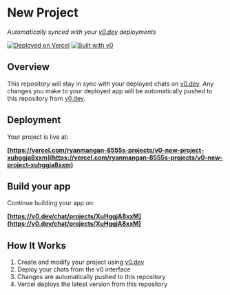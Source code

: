 # New Project

*Automatically synced with your [v0.dev](https://v0.dev) deployments*

[![Deployed on Vercel](https://img.shields.io/badge/Deployed%20on-Vercel-black?style=for-the-badge&logo=vercel)](https://vercel.com/ryanmangan-8555s-projects/v0-new-project-xuhggja8xxm)
[![Built with v0](https://img.shields.io/badge/Built%20with-v0.dev-black?style=for-the-badge)](https://v0.dev/chat/projects/XuHggjA8xxM)

## Overview

This repository will stay in sync with your deployed chats on [v0.dev](https://v0.dev).
Any changes you make to your deployed app will be automatically pushed to this repository from [v0.dev](https://v0.dev).

## Deployment

Your project is live at:

**[https://vercel.com/ryanmangan-8555s-projects/v0-new-project-xuhggja8xxm](https://vercel.com/ryanmangan-8555s-projects/v0-new-project-xuhggja8xxm)**

## Build your app

Continue building your app on:

**[https://v0.dev/chat/projects/XuHggjA8xxM](https://v0.dev/chat/projects/XuHggjA8xxM)**

## How It Works

1. Create and modify your project using [v0.dev](https://v0.dev)
2. Deploy your chats from the v0 interface
3. Changes are automatically pushed to this repository
4. Vercel deploys the latest version from this repository